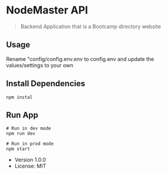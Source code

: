 # NodeMaster API

> Backend Application that is a Bootcamp directory website

## Usage

Rename "config/config.env.env to config.env and update the values/settings to your own

## Install Dependencies

```
npm instal
```

## Run App

```
# Run in dev mode
npm run dev

# Run in prod mode
npm start
```

- Version 1.0.0
- License: MIT
